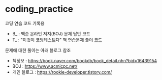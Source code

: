 # coding_practice
코딩 연습 코드 기록용
+ B_ : 백준 온라인 저지(BOJ) 문제 답안 코드
+ T_ : "이것이 코딩테스트다" 책 연습문제 풀이 코드

문제에 대한 풀이는 아래 블로그 참조
+ 책정보 : https://book.naver.com/bookdb/book_detail.nhn?bid=16439154
+ BOJ : https://www.acmicpc.net/
+ 개인 블로그 : https://rookie-developer.tistory.com/
